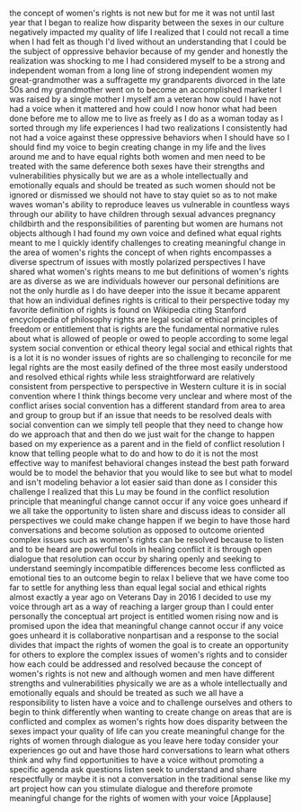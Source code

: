 
the concept of women&#39;s rights is not new
but for me it was not until last year
that I began to realize how disparity
between the sexes in our culture
negatively impacted my quality of life I
realized that I could not recall a time
when I had felt as though I&#39;d lived
without an understanding that I could be
the subject of oppressive behavior
because of my gender and honestly the
realization was shocking to me I had
considered myself to be a strong and
independent woman from a long line of
strong independent women my
great-grandmother was a suffragette my
grandparents divorced in the late 50s
and my grandmother went on to become an
accomplished marketer I was raised by a
single mother I myself am a veteran how
could I have not had a voice when it
mattered and how could I now honor what
had been done before me to allow me to
live as freely as I do as a woman today
as I sorted through my life experiences
I had two realizations I consistently
had not had a voice against these
oppressive behaviors when I should have
so I should find my voice to begin
creating change in my life and the lives
around me and to have equal rights both
women and men need to be treated with
the same deference both sexes have their
strengths and vulnerabilities physically
but we are as a whole intellectually and
emotionally equals and should be treated
as such women should not be ignored or
dismissed we should not have to stay
quiet so as to not make waves woman&#39;s
ability to reproduce leaves us
vulnerable in countless ways through our
ability to have children through sexual
advances pregnancy childbirth and the
responsibilities of parenting but women
are humans not objects although I had
found my own voice and defined what
equal rights meant to me I quickly
identify challenges to creating
meaningful change in the area of women&#39;s
rights the concept of when
rights encompasses a diverse spectrum of
issues with mostly polarized
perspectives I have shared what women&#39;s
rights means to me
but definitions of women&#39;s rights are as
diverse as we are individuals however
our personal definitions are not the
only hurdle as I do have deeper into the
issue it became apparent that how an
individual defines rights is critical to
their perspective today my favorite
definition of rights is found on
Wikipedia citing Stanford encyclopedia
of philosophy
rights are legal social or ethical
principles of freedom or entitlement
that is rights are the fundamental
normative rules about what is allowed of
people or owed to people according to
some legal system social convention or
ethical theory legal social and ethical
rights that is a lot it is no wonder
issues of rights are so challenging to
reconcile for me legal rights are the
most easily defined of the three most
easily understood and resolved ethical
rights while less straightforward are
relatively consistent from perspective
to perspective in Western culture it is
in social convention where I think
things become very unclear and where
most of the conflict arises social
convention has a different standard from
area to area and group to group but if
an issue that needs to be resolved deals
with social convention can we simply
tell people that they need to change how
do we approach that and then do we just
wait for the change to happen based on
my experience as a parent and in the
field of conflict resolution I know that
telling people what to do and how to do
it is not the most effective way to
manifest behavioral changes instead the
best path forward would be to model the
behavior that you would like to see but
what to model and isn&#39;t modeling
behavior a lot easier said than done
as I consider this challenge I realized
that this Lu
may be found in the conflict resolution
principle that meaningful change cannot
occur if any voice goes unheard if we
all take the opportunity to listen share
and discuss ideas to consider all
perspectives we could make change happen
if we begin to have those hard
conversations and become solution as
opposed to outcome oriented complex
issues such as women&#39;s rights can be
resolved because to listen and to be
heard are powerful tools in healing
conflict it is through open dialogue
that resolution can occur by sharing
openly and seeking to understand
seemingly incompatible differences
become less conflicted as emotional ties
to an outcome begin to relax I believe
that we have come too far to settle for
anything less than equal legal social
and ethical rights almost exactly a year
ago on Veterans Day in 2016 I decided to
use my voice through art as a way of
reaching a larger group than I could
enter personally the conceptual art
project is entitled women rising now and
is promised upon the idea that
meaningful change cannot occur if any
voice goes unheard it is collaborative
nonpartisan and a response to the social
divides that impact the rights of women
the goal is to create an opportunity for
others to explore the complex issues of
women&#39;s rights and to consider how each
could be addressed and resolved because
the concept of women&#39;s rights is not new
and although women and men have
different strengths and vulnerabilities
physically we are as a whole
intellectually and emotionally equals
and should be treated as such we all
have a responsibility to listen have a
voice and to challenge ourselves and
others to begin to think differently
when wanting to create change on areas
that are is conflicted and complex as
women&#39;s rights
how does disparity between the sexes
impact your quality of life can you
create meaningful change for the rights
of women through dialogue as you leave
here today consider your experiences go
out and have those hard conversations to
learn what others think and why find
opportunities to have a voice without
promoting a specific agenda ask
questions listen seek to understand and
share respectfully or maybe it is not a
conversation in the traditional sense
like my art project
how can you stimulate dialogue and
therefore promote meaningful change for
the rights of women with your voice
[Applause]
